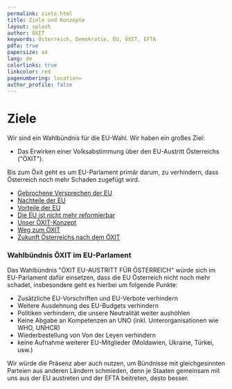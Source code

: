 ```yaml
---
permalink: ziele.html
title: Ziele und Konzepte
layout: splash
author: ÖXIT
keywords: Österreich, Demokratie, EU, ÖXIT, EFTA
pdfa: true
papersize: a4
lang: de
colorlinks: true
linkcolor: red
pagenumbering: location=
author_profile: false
---
```


# Ziele

Wir sind ein Wahlbündnis für die EU-Wahl. Wir haben ein großes Ziel:

* Das Erwirken einer Volksabstimmung über den EU-Austritt Österreichs ("ÖXIT").

Bis zum Öxit geht es um EU-Parlament primär darum, zu verhindern, dass Österreich noch mehr Schaden zugefügt wird.

* [Gebrochene Versprechen der EU](/EU-gebrochene-Versprechen.html)
* [Nachteile der EU](/EU-Nachteile.html)
* [Vorteile der EU](/EU-Vorteile.html)
* [Die EU ist nicht mehr reformierbar](/EU-nicht-reformierbar.html)
* [Unser ÖXIT-Konzept](/OEXIT-Konzept.html)
* [Weg zum ÖXIT](/OEXIT-Weg.html)
* [Zukunft Österreichs nach dem ÖXIT](/Oesterreich-nach-OEXIT.html)

### Wahlbündnis ÖXIT im EU-Parlament

Das Wahlbündnis "ÖXIT EU-AUSTRITT FÜR ÖSTERREICH" würde sich im EU-Parlament dafür einsetzen, dass die EU Österreich nicht noch mehr schadet, insbesondere geht es hierbei um folgende Punkte:

* Zusätzliche EU-Vorschriften und EU-Verbote verhindern
* Weitere Ausdehnung des EU-Budgets verhindern
* Politiken verhindern, die unsere Neutralität weiter aushöhlen
* Keine Abgabe an Kompetenzen an UNO (inkl. Unterorganisationen wie WHO, UNHCR)
* Wiederbestellung von Von der Leyen verhindern
* keine Aufnahme weiterer EU-Mitglieder (Moldawien, Ukraine, Türkei, usw.)

Wir würde die Präsenz aber auch nutzen, um Bündnisse mit gleichgesinnten Parteien aus anderen Ländern schmieden, denn je Staaten gemeinsam mit uns aus der EU austreten und der EFTA beitreten, desto besser.

